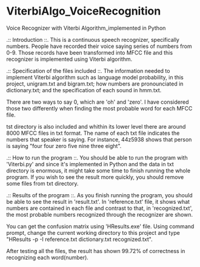 # ViterbiAlgo_VoiceRecognition
Voice Recognizer with Viterbi Algorithm_implemented in Python

.:: Introduction ::. 
This is a continuous speech recognizer, specifically numbers. 
People have recorded their voice saying series of numbers from 0-9. 
Those records have been transformed into MFCC file and this recognizer is implemented using Viterbi algorithm.

.:: Specification of the files included ::.
The information needed to implement Viterbi algorithm such as language model probability, in this project, unigram.txt and bigram.txt;
how numbers are pronounciated in dictionary.txt; and the specification of each sound in hmm.txt.

There are two ways to say 0, which are 'oh' and 'zero'.
I have considered those two differently when finding the most probable word for each MFCC file.

tst directory is also included and whithin its lower level there are around 8000 MFCC files in txt format. 
The name of each txt file indicates the numbers that speaker is saying.
For instance, 44z5938 shows that person is saying "four four zero five nine three eight".

.:: How to run the program ::. 
You should be able to run the program with 'Viterbi.py' and since it's implemented in Python and the data in txt directory is enormous, it might take some time to finish running the whole program. If you wish to see the result more quickly, you should remove some files from txt directory.

.:: Results of the program ::.
As you finish running the program, you should be able to see the result in 'result.txt'.
In 'reference.txt' file, it shows what numbers are contained in each file and contrast to that, 
in 'recognized.txt', the most probable numbers recognized through the recognizer are shown.

You can get the confusion matrix using 'HResults.exe' file.
Using command prompt, change the current working directory to this project and type "HResults -p -I reference.txt dictionary.txt recognized.txt".

After testing all the files, the result has shown 99.72% of correctness in recognizing each word(number).
